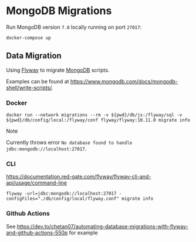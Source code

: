 # MongoDB Migrations

Run MongoDB version `7.0` locally running on port `27017`:

```shell
docker-compose up
```

## Data Migration

Using [Flyway](https://documentation.red-gate.com/fd/tutorial-using-mongodb-with-flyway-225609601.html) to migrate [MongoDB](https://documentation.red-gate.com/fd/mongodb-225608320.html) scripts.

Examples can be found at https://www.mongodb.com/docs/mongodb-shell/write-scripts/.

### Docker

```shell
docker run --network migrations --rm -v ${pwd}/db/js:/flyway/sql -v ${pwd}/db/config/local:/flyway/conf flyway/flyway:10.11.0 migrate info
```

> [!NOTE]
> Currently throws error `No database found to handle jdbc:mongodb://localhost:27017`.

### CLI

https://documentation.red-gate.com/flyway/flyway-cli-and-api/usage/command-line

```shell
flyway -url=jdbc:mongodb://localhost:27017 -configFiles="./db/config/local/flyway.conf" migrate info
```

### Github Actions

See https://dev.to/chetan07/automating-database-migrations-with-flyway-and-github-actions-550p for example
